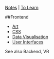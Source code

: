 [Notes](notes.md) | [To Learn](toLearn.md)

##Frontend
* [Art](art.md)
* [CSS](CSS/CSS.md)
* [Data Visualisation](dataVisualisation.md)
* [User Interfaces](UI.md)

See also Backend, VR
